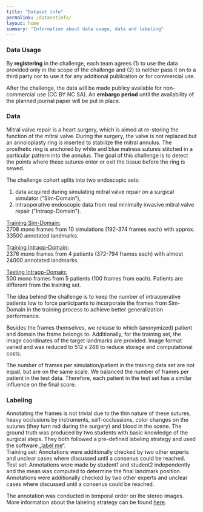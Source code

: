 ```yaml
---
title: "Dataset info"
permalink: /datasetinfo/
layout: home
summary: "Information about data usage, data and labeling"
---
```

### <a id="Data_Usage" class="uncolored_link">Data Usage</a>
By **registering** in the challenge, each team agrees (1) to use the data provided only in the
scope of the challenge and (2) to neither pass it on to a third party nor to use it for any additional publication or for commercial use. 

After the challenge, the data will be made publicy available for non-commercial use (CC BY NC SA). 
An **embargo period** until the availability of the planned journal paper will be put in place.

### <a id="Data" class="uncolored_link">Data</a>

Mitral valve repair is a heart surgery, which is aimed at re-storing the function of the mitral valve. During the surgery, the valve is not replaced but an annoloplasty ring is inserted to stabilize the mitral annulus. The prosthetic ring is anchored by white and blue matress sutures stitched in a particular pattern into the annulus. 
The goal of this challenge is to detect the points where these sutures enter or exit the tissue before the ring is sewed. 

The challenge cohort splits into two endoscopic sets:
1. data acquired during simulating mitral valve repair on a surgical simulator ("Sim-Domain“),
2. intraoperative endoscopic data from real minimally invasive mitral valve repair ("Intraop-Domain").

<u>Training Sim-Domain:</u>  
2708 mono frames from 10 simulations (192-374 frames each) with approx. 33500 annotated landmarks.

<u>Training Intraop-Domain:</u>  
2376 mono frames from 4 patients (372-794 frames each) with almost 24000 annotated landmarks.

<u>Testing Intraop-Domain:</u>  
500 mono frames from 5 patients (100 frames from each). Patients are different from the training set.

The idea behind the challenge is to keep the number of intraoperative patients low to force participants to incorporate the frames from Sim-Domain in the training process to achieve better generalization performance.


Besides the frames themselves, we release to which (anonymized) patient and domain the frame belongs to. Additionally, for the training set, the image coordinates of the target landmarks are provided. Image format varied and was reduced to 512 x 288 to reduce storage and computational costs.

The number of frames per simulation/patient in the training data set are not equal, but are on the same scale. We balanced the number of frames per patient in the test data. Therefore, each patient in the test set has a similar influence on the final score.

### <a id="Labeling" class="uncolored_link">Labeling</a>

Annotating the frames is not trivial due to the thin nature of these sutures, heavy occlusions by instruments, self-occlussions, color changes on the sutures (they turn red during the surgery) and blood in the scene. 
The ground truth was produced by two students with basic knowledge of the surgical steps. They both followed a pre-defined labeling strategy and used the software „[label me](https://github.com/wkentaro/labelme)“.  
Training set: Annotations were additionally checked by two other experts and unclear cases where discussed until a consenus could be reached.
Test set: Annotations were made by student1 and student2 independently and the mean was computed to determine the final landmark position. Annotations were additionally checked by two other experts and unclear cases where discussed until a consenus could be reached.

The annotation was conducted in temporal order on the stereo images. More information about the labeling strategy can be found <a href="/assets/files/Labeln_ENG-v1.pdf">here</a>.
